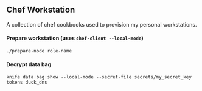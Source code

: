 ## Chef Workstation

A collection of chef cookbooks used to provision my personal workstations.

#### Prepare workstation (uses `chef-client --local-mode`)
```
./prepare-node role-name
```

#### Decrypt data bag
```
knife data bag show --local-mode --secret-file secrets/my_secret_key tokens duck_dns
```
